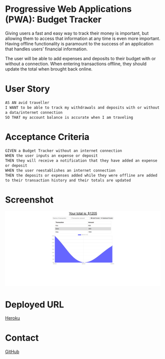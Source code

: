 # Progressive Web Applications (PWA): Budget Tracker

Giving users a fast and easy way to track their money is important, but allowing them to access that information at any time is even more important. Having offline functionality is paramount to the success of an application that handles users’ financial information.

The user will be able to add expenses and deposits to their budget with or without a connection. When entering transactions offline, they should update the total when brought back online.


# User Story

```
AS AN avid traveller
I WANT to be able to track my withdrawals and deposits with or without a data/internet connection
SO THAT my account balance is accurate when I am traveling 
```


# Acceptance Criteria

```
GIVEN a Budget Tracker without an internet connection
WHEN the user inputs an expense or deposit
THEN they will receive a notification that they have added an expense or deposit
WHEN the user reestablishes an internet connection
THEN the deposits or expenses added while they were offline are added to their transaction history and their totals are updated
```

# Screenshot

<img src="./screenshot/img.png">


# Deployed URL
[Heroku](https://abi2021-budget-tracker.herokuapp.com/)


# Contact
[GitHub](https://github.com/Abi-2021)